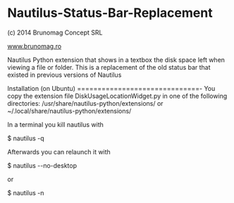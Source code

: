 Nautilus-Status-Bar-Replacement
===============================
(c) 2014 Brunomag Concept SRL

www.brunomag.ro


Nautilus Python extension that shows in a textbox the disk space left when viewing a file or folder. This is a replacement of the old status bar that existed in previous versions of Nautilus 

Installation (on Ubuntu)
==============================-
You copy the extension file DiskUsageLocationWidget.py in one of the following directories: /usr/share/nautilus-python/extensions/ or  ~/.local/share/nautilus-python/extensions/

In a terminal you kill nautilus with

$ nautilus -q


Afterwards you can relaunch it with

$ nautilus --no-desktop

or

$ nautilus -n
